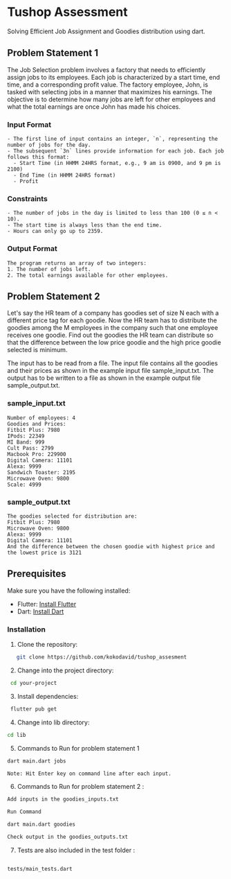 
# Tushop Assessment

Solving Efficient Job Assignment and Goodies distribution using dart.


## Problem Statement 1
The Job Selection problem involves a factory that needs to efficiently assign jobs to its employees. Each job is characterized by a start time, end time, and a corresponding profit value. The factory employee, John, is tasked with selecting jobs in a manner that maximizes his earnings. The objective is to determine how many jobs are left for other employees and what the total earnings are once John has made his choices.

### Input Format

```job allocation
- The first line of input contains an integer, `n`, representing the number of jobs for the day.
- The subsequent `3n` lines provide information for each job. Each job follows this format:
  - Start Time (in HHMM 24HRS format, e.g., 9 am is 0900, and 9 pm is 2100)
  - End Time (in HHMM 24HRS format)
  - Profit
```

### Constraints

```constraints
- The number of jobs in the day is limited to less than 100 (0 ≤ n < 10).
- The start time is always less than the end time.
- Hours can only go up to 2359.

```
### Output Format

```output
The program returns an array of two integers:
1. The number of jobs left.
2. The total earnings available for other employees.

```

## Problem Statement 2
Let's say the HR team of a company has goodies set of size N each with a different price tag for
each goodie. Now the HR team has to distribute the goodies among the M employees in the
company such that one employee receives one goodie. Find out the goodies the HR team can
distribute so that the difference between the low price goodie and the high price goodie selected
is minimum.

The input has to be read from a file. The input file contains all the goodies and their prices as
shown in the example input file sample_input.txt.
The output has to be written to a file as shown in the example output file sample_output.txt.

### sample_input.txt

```goodies allocation
Number of employees: 4
Goodies and Prices:
Fitbit Plus: 7980
IPods: 22349
MI Band: 999
Cult Pass: 2799
Macbook Pro: 229900
Digital Camera: 11101
Alexa: 9999
Sandwich Toaster: 2195
Microwave Oven: 9800
Scale: 4999
```

### sample_output.txt

```goodies allocation
The goodies selected for distribution are:
Fitbit Plus: 7980
Microwave Oven: 9800
Alexa: 9999
Digital Camera: 11101
And the difference between the chosen goodie with highest price and the lowest price is 3121
```
## Prerequisites

Make sure you have the following installed:

- Flutter: [Install Flutter](https://flutter.dev/docs/get-started/install)
- Dart: [Install Dart](https://dart.dev/get-dart)

### Installation

1. Clone the repository:

```bash
   git clone https://github.com/kokodavid/tushop_assesment

```
2. Change into the project directory:

```bash
 cd your-project

```
3. Install dependencies:

```bash
 flutter pub get

```

4. Change into lib directory:

```bash
cd lib

```

5. Commands to Run for problem statement 1
 

```bash
dart main.dart jobs

Note: Hit Enter key on command line after each input.

```

6. Commands to Run for problem statement 2 :

```bash
Add inputs in the goodies_inputs.txt

```
```bash
Run Command

dart main.dart goodies

```
```bash
Check output in the goodies_outputs.txt

```

7. Tests are also included in the test folder :

```bash

tests/main_tests.dart

```
